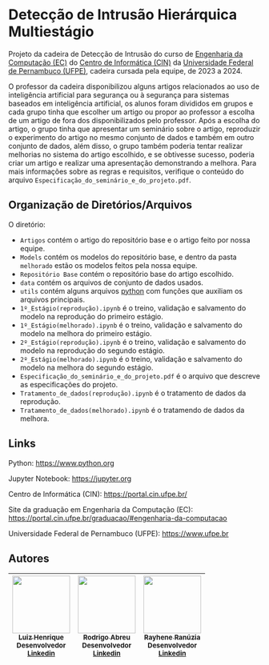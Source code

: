# Detecção de Intrusão Hierárquica Multiestágio

Projeto da cadeira de Detecção de Intrusão do curso de [Engenharia da Computação (EC)](https://portal.cin.ufpe.br/graduacao/#engenharia-da-computacao) do [Centro de Informática (CIN)](https://portal.cin.ufpe.br/) da [Universidade Federal de Pernambuco (UFPE)](https://www.ufpe.br/), cadeira cursada pela equipe, de 2023 a 2024. 

O professor da cadeira disponibilizou alguns artigos relacionados ao uso de inteligência artificial para segurança ou à segurança para sistemas baseados em inteligência artificial, os alunos foram divididos em grupos e cada grupo tinha que escolher um artigo ou propor ao professor a escolha de um artigo de fora dos disponibilizados pelo professor. Após a escolha do artigo, o grupo tinha que apresentar um seminário sobre o artigo, reproduzir o experimento do artigo no mesmo conjunto de dados e também em outro conjunto de dados, além disso, o grupo também poderia tentar realizar melhorias no sistema do artigo escolhido, e se obtivesse sucesso, poderia criar um artigo e realizar uma apresentação demonstrando a melhora. Para mais informações sobre as regras e requisitos, verifique o conteúdo do arquivo `Especificação_do_seminário_e_do_projeto.pdf`.

## Organização de Diretórios/Arquivos

O diretório:

 - `Artigos` contém o artigo do repositório base e o artigo feito por nossa equipe.
 - `Models` contém os modelos do repositório base, e dentro da pasta `melhorado` estão os modelos feitos pela nossa equipe.
 - `Repositório Base` contém o repositório base do artigo escolhido.
 - `data` contém os arquivos de conjunto de dados usados.
 - `utils` contém alguns arquivos [python](https://www.python.org) com funções que auxiliam os arquivos principais.
 - `1º_Estágio(reprodução).ipynb` é o treino, validação e salvamento do modelo na reprodução do primeiro estágio.
 - `1º_Estágio(melhorado).ipynb` é o treino, validação e salvamento do modelo na melhora do primeiro estágio.
 - `2º_Estágio(reprodução).ipynb` é o treino, validação e salvamento do modelo na reprodução do segundo estágio.
 - `2º_Estágio(melhorado).ipynb` é o treino, validação e salvamento do modelo na melhora do segundo estágio.
 - `Especificação_do_seminário_e_do_projeto.pdf` é o arquivo que descreve as especificações do projeto.
 - `Tratamento_de_dados(reprodução).ipynb` é o tratamento de dados da reprodução.
 - `Tratamento_de_dados(melhorado).ipynb` é o tratamendo de dados da melhora.

## Links

Python: https://www.python.org

Jupyter Notebook: https://jupyter.org

Centro de Informática (CIN): https://portal.cin.ufpe.br/

Site da graduação em Engenharia da Computação (EC): https://portal.cin.ufpe.br/graduacao/#engenharia-da-computacao

Universidade Federal de Pernambuco (UFPE): https://www.ufpe.br

## Autores

| [<img src="https://github.com/luiz-linkezio.png" width=115><br><sub>Luiz Henrique</sub><br>](https://github.com/luiz-linkezio) <sub>Desenvolvedor</sub><br> <sub>[Linkedin](https://www.linkedin.com/in/lhbas/)</sub> | [<img src="https://github.com/Raafm.png" width=115><br><sub>Rodrigo Abreu</sub><br>](https://github.com/Raafm) <sub>Desenvolvedor</sub><br> <sub>[Linkedin](https://www.linkedin.com/in/rodrigo-abreu-/)</sub> | [<img src="https://github.com/Rayhene.png" width=115><br><sub>Rayhene Ranúzia</sub><br>](https://github.com/Rayhene) <sub>Desenvolvedor</sub><br> <sub>[Linkedin](https://www.linkedin.com/in/rayhene/)</sub> |
| :-----------------------------------------------------------------------------------------------------------------------------------------------------------------------------------------------------------------------------------------------------------------------------------------------------------------------------------------------------: | :-----------------------------------------------------------------------------------------------------------------------------------------------------------------------------------------------------------------------------------------------------------------------------------------------------------------------------------------------------------: | :-----------------------------------------------------------------------------------------------------------------------------------------------------------------------------------------------------------------------------------------------------------------------------------------------------------------------------------------------------------: |
